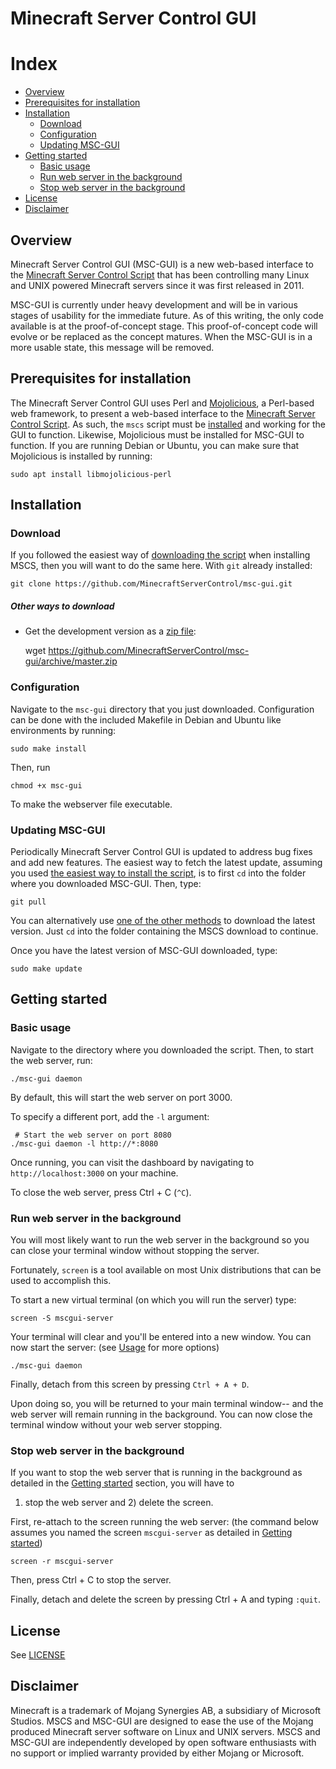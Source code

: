 # Minecraft Server Control GUI

# Index
* [Overview](#overview)
* [Prerequisites for installation](#prerequisites-for-installation)
* [Installation](#installation)
  * [Download](#download)
  * [Configuration](#configuration)
  * [Updating MSC-GUI](#updating-msc-gui)
* [Getting started](#getting-started)
  * [Basic usage](#basic-usage)
  * [Run web server in the background](#run-web-server-in-the-background)
  * [Stop web server in the background](#stop-web-server-in-the-background)
* [License](LICENSE)
* [Disclaimer](#disclaimer)

## Overview
Minecraft Server Control GUI (MSC-GUI) is a new web-based interface to the
[Minecraft Server Control Script](https://github.com/MinecraftServerControl/mscs)
that has been controlling many Linux and UNIX powered Minecraft servers since
it was first released in 2011.

MSC-GUI is currently under heavy development and will be in various stages
of usability for the immediate future.  As of this writing, the only code
available is at the proof-of-concept stage.  This proof-of-concept code will
evolve or be replaced as the concept matures.  When the MSC-GUI is in a more
usable state, this message will be removed.

## Prerequisites for installation

The Minecraft Server Control GUI uses Perl and
[Mojolicious](https://mojolicious.org/), a Perl-based web framework, to
present a web-based interface to the
[Minecraft Server Control Script](https://github.com/MinecraftServerControl/mscs).
As such, the `mscs` script must be
[installed](https://github.com/MinecraftServerControl/mscs/blob/master/README.md#installation)
and working for the GUI to function. Likewise, Mojolicious must be installed
for MSC-GUI to function. If you are running Debian or Ubuntu, you can make
sure that Mojolicious is installed by running:

    sudo apt install libmojolicious-perl

## Installation

### Download

If you followed the easiest way of [downloading the script](https://github.com/MinecraftServerControl/mscs/blob/master/README.md#downloading-the-script) when installing MSCS, then you will want to do the same here.  With `git` already installed:

    git clone https://github.com/MinecraftServerControl/msc-gui.git

##### Other ways to download

* Get the development version as a [zip file](https://github.com/MinecraftServerControl/msc-gui/archive/master.zip):

    wget https://github.com/MinecraftServerControl/msc-gui/archive/master.zip

### Configuration

Navigate to the `msc-gui` directory that you just downloaded.  Configuration
can be done with the included Makefile in Debian and Ubuntu like environments
by running:

    sudo make install
    
Then, run 
    
    chmod +x msc-gui
    
To make the webserver file executable.
    
### Updating MSC-GUI
Periodically Minecraft Server Control GUI is updated to address bug fixes
and add new features. The easiest way to fetch the latest update, assuming you
used [the easiest way to install the script](#download), is to first
`cd` into the folder where you downloaded MSC-GUI. Then, type:

    git pull

You can alternatively use [one of the other methods](#download)
to download the latest version.  Just `cd` into the folder containing the MSCS
download to continue.

Once you have the latest version of MSC-GUI downloaded, type:

    sudo make update

## Getting started

### Basic usage
Navigate to the directory where you downloaded the script.
Then, to start the web server, run:
 
    ./msc-gui daemon
    
By default, this will start the web server on port 3000. 

To specify a different port, add the `-l` argument:

     # Start the web server on port 8080
    ./msc-gui daemon -l http://*:8080 
    
Once running, you can visit the dashboard by navigating to `http://localhost:3000` on your machine.
    
To close the web server, press Ctrl + C (`^C`).

### Run web server in the background
You will most likely want to run the web server in the background so
you can close your terminal window without stopping the server. 

Fortunately, `screen` is a tool available on most Unix distributions that can be 
used to accomplish this. 

To start a new virtual terminal (on which you will run the server) type:

    screen -S mscgui-server
   
Your terminal will clear and you'll be entered into a new window.
You can now start the server: (see [Usage](#usage) for more options)

    ./msc-gui daemon

Finally, detach from this screen by pressing `Ctrl + A + D`.

Upon doing so, you will be returned to your main terminal window--
and the web server will remain running in the background. You can 
now close the terminal window without your web server stopping.

### Stop web server in the background
If you want to stop the web server that is running in the background 
as detailed in the [Getting started](#getting-started) section, you will have to 
1) stop the web server and 2) delete the screen.

First, re-attach to the screen running the web server:
(the command below assumes you named the screen `mscgui-server` as 
detailed in [Getting started](#getting-started))

    screen -r mscgui-server

Then, press Ctrl + C to stop the server.

Finally, detach and delete the screen by pressing Ctrl + A and typing `:quit`.

## License

See [LICENSE](LICENSE)

## Disclaimer

Minecraft is a trademark of Mojang Synergies AB, a subsidiary of Microsoft
Studios.  MSCS and MSC-GUI are designed to ease the use of the Mojang produced
Minecraft server software on Linux and UNIX servers.  MSCS and MSC-GUI are
independently developed by open software enthusiasts with no support or
implied warranty provided by either Mojang or Microsoft.
